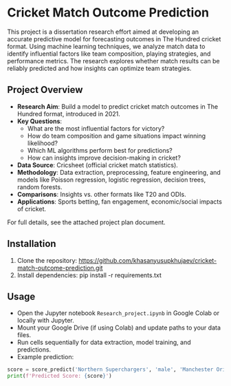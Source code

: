 # Cricket Match Outcome Prediction

This project is a dissertation research effort aimed at developing an accurate predictive model for forecasting outcomes in The Hundred cricket format. Using machine learning techniques, we analyze match data to identify influential factors like team composition, playing strategies, and performance metrics. The research explores whether match results can be reliably predicted and how insights can optimize team strategies.

## Project Overview
- **Research Aim**: Build a model to predict cricket match outcomes in The Hundred format, introduced in 2021.
- **Key Questions**:
  - What are the most influential factors for victory?
  - How do team composition and game situations impact winning likelihood?
  - Which ML algorithms perform best for predictions?
  - How can insights improve decision-making in cricket?
- **Data Source**: Cricsheet (official cricket match statistics).
- **Methodology**: Data extraction, preprocessing, feature engineering, and models like Poisson regression, logistic regression, decision trees, random forests.
- **Comparisons**: Insights vs. other formats like T20 and ODIs.
- **Applications**: Sports betting, fan engagement, economic/social impacts of cricket.

For full details, see the attached project plan document.

## Installation
1. Clone the repository:
https://github.com/khasanyusupkhujaev/cricket-match-outcome-prediction.git
2. Install dependencies:
pip install -r requirements.txt
## Usage
- Open the Jupyter notebook `Research_project.ipynb` in Google Colab or locally with Jupyter.
- Mount your Google Drive (if using Colab) and update paths to your data files.
- Run cells sequentially for data extraction, model training, and predictions.
- Example prediction:
```python
score = score_predict('Northern Superchargers', 'male', 'Manchester Originals', 0, 0, 0, 0, 0, forest)
print(f'Predicted Score: {score}')
